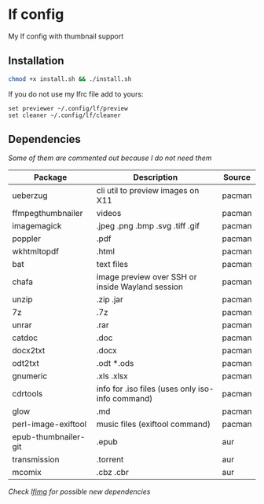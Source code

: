 # lf config

My lf config with thumbnail support

## Installation
```bash
chmod +x install.sh && ./install.sh
```

If you do not use my lfrc file add to yours:
```
set previewer ~/.config/lf/preview
set cleaner ~/.config/lf/cleaner
```


## Dependencies 

*Some of them are commented out because I do not need them*

| Package | Description | Source |
|-------------- | -------------- | -------------- |
| ueberzug | cli util to preview images on X11 | pacman |
| ffmpegthumbnailer | videos | pacman |
| imagemagick | .jpeg .png .bmp .svg .tiff .gif | pacman |
| poppler | .pdf | pacman |
| wkhtmltopdf | .html | pacman |
| bat | text files | pacman |
| chafa | image preview over SSH or inside Wayland session | pacman |
| unzip | .zip .jar | pacman |
| 7z | .7z | pacman |
| unrar | .rar | pacman |
| catdoc | .doc | pacman |
| docx2txt | .docx | pacman |
| odt2txt | .odt *.ods | pacman |
| gnumeric | .xls .xlsx | pacman |
| cdrtools | info for .iso files (uses only iso-info command) | pacman |
| glow | .md | pacman |
| perl-image-exiftool | music files (exiftool command) | pacman |
| epub-thumbnailer-git | .epub | aur |
| transmission | .torrent | aur |
| mcomix | .cbz .cbr | aur |



*Check [lfimg](https://github.com/cirala/lfimg#prerequisites) for possible new dependencies*
